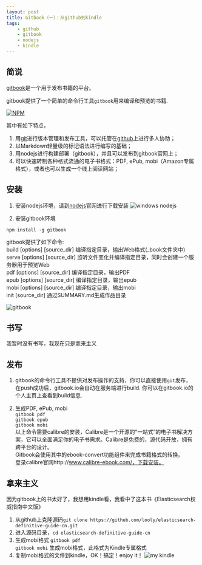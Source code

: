 ```yaml
---
layout: post
title: Gitbook（一）：从github到kindle
tags:
    - github
    - gitbook
    - nodejs
    - kindle
---
```




## 简说 ##


[gitbook](https://www.gitbook.io/)是一个用于发布书籍的平台。  

gitbook提供了一个简单的命令行工具`gitbook`用来编译和预览的书籍.

[![NPM](http://cdn.jasonsoso.com/201502/gitbook.png)](https://nodei.co/npm/gitbook/)


其中有如下特点，

1. 用[git](http://git-scm.com/ "git")进行版本管理和发布工具，可以托管在[github](https://github.com/ "github")上进行多人协助；
2. 以Markdown轻量级的标记语法进行编写的基础；
3. 用nodejs进行构建部署（gitbook），并且可以发布到gitbook官网上；
4. 可以快速转制各种格式流通的电子书格式：PDF, ePub, mobi（Amazon专属格式），或者也可以生成一个线上阅读网站；



## 安装 ##

1. 安装nodejs环境，请到[nodejs](http://nodejs.org/download/ "nodejs")官网进行下载安装
![windows nodejs](http://cdn.jasonsoso.com/2015/nodejs.png)

2. 安装gitbook环境

`npm install -g gitbook`


gitbook提供了如下命令:    
build [options] [source_dir] 编译指定目录，输出Web格式(_book文件夹中)    
serve [options] [source_dir] 监听文件变化并编译指定目录，同时会创建一个服务器用于预览Web    
pdf [options] [source_dir] 编译指定目录，输出PDF    
epub [options] [source_dir] 编译指定目录，输出epub	    
mobi [options] [source_dir] 编译指定目录，输出mobi	    
init [source_dir]   通过SUMMARY.md生成作品目录    
	
![gitbook](http://cdn.jasonsoso.com/2015/gitbook2.png)


## 书写

我暂时没有书写，我现在只是拿来主义

## 发布

1. gitbook的命令行工具不提供对发布操作的支持，你可以直接使用`git`发布，
在push成功后，gitbook.io会自动在服务端进行build. 你可以在gitbook.io的个人主页上查看到build信息.
  
2. 生成PDF, ePub, mobi    
`gitbook pdf`    
`gitbook epub`    
`gitbook mobi`    
以上命令需要calibre的安装，Calibre是一个开源的“一站式”的电子书解决方案，它可以全面满足你的电子书需求。Calibre是免费的，源代码开放，拥有跨平台的设计。   
Gitbook会使用其中的ebook-convert功能组件来完成书籍格式的转换。   
登录calibre官网http://www.calibre-ebook.com/，下载安装。    


## 拿来主义

因为gitbook上的书太好了，我想用kindle看，我看中了这本书《Elasticsearch权威指南中文版》


1. 从github上克隆源码`git clone https://github.com/looly/elasticsearch-definitive-guide-cn.git`    
2. 进入源码目录，`cd elasticsearch-definitive-guide-cn`     
3. 生成mobi格式 `gitbook pdf`  
`gitbook mobi` 生成mobi格式，此格式为Kindle专属格式
4. 复制mobi格式的文件到kindle，OK！搞定！enjoy it！
![my kindle](http://cdn.jasonsoso.com/2015/IMG_20150202_171118.jpg)